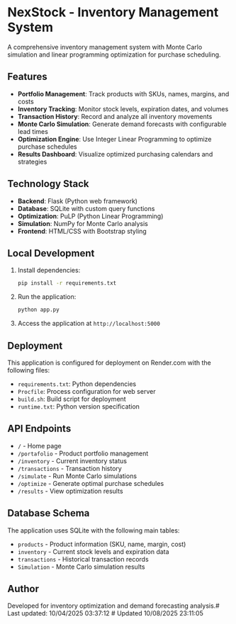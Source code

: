 # NexStock - Inventory Management System

A comprehensive inventory management system with Monte Carlo simulation and linear programming optimization for purchase scheduling.

## Features

- **Portfolio Management**: Track products with SKUs, names, margins, and costs
- **Inventory Tracking**: Monitor stock levels, expiration dates, and volumes
- **Transaction History**: Record and analyze all inventory movements
- **Monte Carlo Simulation**: Generate demand forecasts with configurable lead times
- **Optimization Engine**: Use Integer Linear Programming to optimize purchase schedules
- **Results Dashboard**: Visualize optimized purchasing calendars and strategies

## Technology Stack

- **Backend**: Flask (Python web framework)
- **Database**: SQLite with custom query functions
- **Optimization**: PuLP (Python Linear Programming)
- **Simulation**: NumPy for Monte Carlo analysis
- **Frontend**: HTML/CSS with Bootstrap styling

## Local Development

1. Install dependencies:
   ```bash
   pip install -r requirements.txt
   ```

2. Run the application:
   ```bash
   python app.py
   ```

3. Access the application at `http://localhost:5000`

## Deployment

This application is configured for deployment on Render.com with the following files:
- `requirements.txt`: Python dependencies
- `Procfile`: Process configuration for web server
- `build.sh`: Build script for deployment
- `runtime.txt`: Python version specification

## API Endpoints

- `/` - Home page
- `/portafolio` - Product portfolio management
- `/inventory` - Current inventory status
- `/transactions` - Transaction history
- `/simulate` - Run Monte Carlo simulations
- `/optimize` - Generate optimal purchase schedules
- `/results` - View optimization results

## Database Schema

The application uses SQLite with the following main tables:
- `products` - Product information (SKU, name, margin, cost)
- `inventory` - Current stock levels and expiration data
- `transactions` - Historical transaction records
- `Simulation` - Monte Carlo simulation results

## Author

Developed for inventory optimization and demand forecasting analysis.#   L a s t   u p d a t e d :   1 0 / 0 4 / 2 0 2 5   0 3 : 3 7 : 1 2  
 #   U p d a t e d   1 0 / 0 8 / 2 0 2 5   2 3 : 1 1 : 0 5  
 